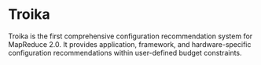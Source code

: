 Troika
======

Troika is the first comprehensive configuration recommendation system for MapReduce 2.0. It provides application, framework, and hardware-specific configuration recommendations within user-defined budget constraints.
